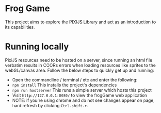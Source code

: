 # Frog Game

This project aims to explore the [PIXIJS Library](http://www.pixijs.com/) and act as an introduction to its capabilities.

# Running locally

PixiJS resources need to be hosted on a server, since running an html file verbatim results in COORs errors when loading resources like sprites to the webGL/canvas area.  Follow the below steps to quickly get up and running:

* Open the commandline / terminal / etc and enter the following:
* `npm install` This installs the project's dependencies
* `npm run hostserver` This runs a simple server which hosts this project
* Visit `http://127.0.0.1:8080/` to view the frogGame web application
* NOTE: if you're using chrome and do not see changes appear on page, hard refresh by clicking `Ctrl-shift-r`.
